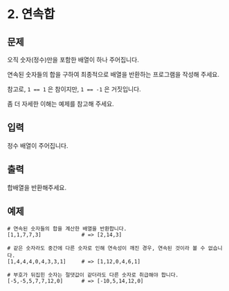 # 2. 연속합

## 문제

오직 숫자(정수)만을 포함한 배열이 하나 주어집니다.

연속된 숫자들의 합을 구하여 최종적으로 배열을 반환하는 프로그램을 작성해 주세요.

참고로, `1 == 1` 은 참이지만, `1 == -1` 은 거짓입니다.

좀 더 자세한 이해는 예제를 참고해 주세요.

## 입력

정수 배열이 주어집니다.

## 출력

합배열을 반환해주세요.

## 예제

```
# 연속된 숫자들의 합을 계산한 배열을 반환합니다.
[1,1,7,7,3]             # => [2,14,3]

# 같은 숫자라도 중간에 다른 숫자로 인해 연속성이 깨진 경우, 연속된 것이라 볼 수 없습니다.
[1,4,4,4,0,4,3,3,1]     # => [1,12,0,4,6,1]

# 부호가 뒤집힌 숫자는 절댓값이 같더라도 다른 숫자로 취급해야 합니다.
[-5,-5,5,7,7,12,0]      # => [-10,5,14,12,0]
```
